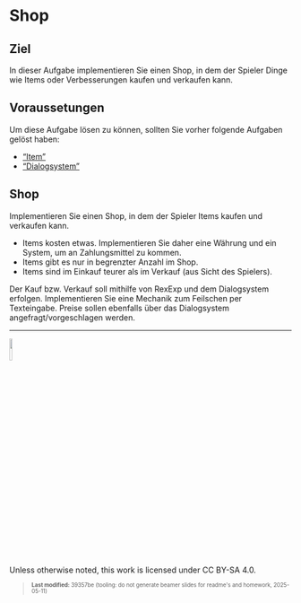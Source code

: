 # Shop

## Ziel

In dieser Aufgabe implementieren Sie einen Shop, in dem der Spieler
Dinge wie Items oder Verbesserungen kaufen und verkaufen kann.

## Voraussetungen

Um diese Aufgabe lösen zu können, sollten Sie vorher folgende Aufgaben
gelöst haben:

- [“Item”](taskloot-item.md)
- [“Dialogsystem”](taskloot-dialogsystem.md)

## Shop

Implementieren Sie einen Shop, in dem der Spieler Items kaufen und
verkaufen kann.

- Items kosten etwas. Implementieren Sie daher eine Währung und ein
  System, um an Zahlungsmittel zu kommen.
- Items gibt es nur in begrenzter Anzahl im Shop.
- Items sind im Einkauf teurer als im Verkauf (aus Sicht des Spielers).

Der Kauf bzw. Verkauf soll mithilfe von RexExp und dem Dialogsystem
erfolgen. Implementieren Sie eine Mechanik zum Feilschen per
Texteingabe. Preise sollen ebenfalls über das Dialogsystem
angefragt/vorgeschlagen werden.

------------------------------------------------------------------------

<img src="https://licensebuttons.net/l/by-sa/4.0/88x31.png" width="10%">

Unless otherwise noted, this work is licensed under CC BY-SA 4.0.

<blockquote><p><sup><sub><strong>Last modified:</strong> 39357be (tooling: do not generate beamer slides for readme's and homework, 2025-05-11)<br></sub></sup></p></blockquote>

